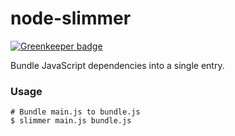 # node-slimmer

[![Greenkeeper badge](https://badges.greenkeeper.io/amio/node-slimmer.svg)](https://greenkeeper.io/)

Bundle JavaScript dependencies into a single entry.

### Usage

```shell
# Bundle main.js to bundle.js
$ slimmer main.js bundle.js
```
